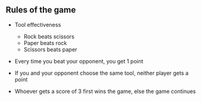 ## Rules of the game

- Tool effectiveness

  - Rock beats scissors
  - Paper beats rock
  - Scissors beats paper

- Every time you beat your opponent, you get 1 point

- If you and your opponent choose the same tool, neither player gets a point

- Whoever gets a score of 3 first wins the game, else the game continues
